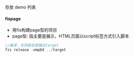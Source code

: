 
存放 demo 列表



#### fispage      
  - 用fis构建page型的项目
  - page型: 指主要是展示，HTML页面以script标签方式引入脚本
  ``` javascript
  //编译，在同级目录输出target
  fis release -ompDd ../target
  ```
